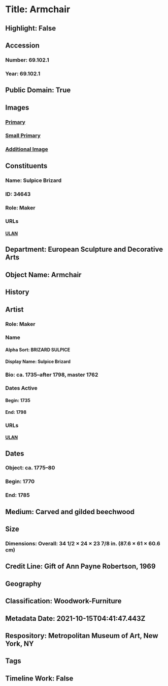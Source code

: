 # Title: Armchair
## Highlight: False
## Accession
### Number: 69.102.1
### Year: 69.102.1
## Public Domain: True
## Images
### [Primary](https://images.metmuseum.org/CRDImages/es/original/202327.jpg)
### [Small Primary](https://images.metmuseum.org/CRDImages/es/web-large/202327.jpg)
### [Additional Image](https://images.metmuseum.org/CRDImages/es/original/191343.jpg)
## Constituents
### Name: Sulpice Brizard
### ID: 34643
### Role: Maker
### URLs
#### [ULAN](http://vocab.getty.edu/page/ulan/500065987)
## Department: European Sculpture and Decorative Arts
## Object Name: Armchair
## History
## Artist
### Role: Maker
### Name
#### Alpha Sort: BRIZARD SULPICE
#### Display Name: Sulpice Brizard
### Bio: ca. 1735–after 1798, master 1762
### Dates Active
#### Begin: 1735
#### End: 1798
### URLs
#### [ULAN](http://vocab.getty.edu/page/ulan/500065987)
## Dates
### Object: ca. 1775–80
### Begin: 1770
### End: 1785
## Medium: Carved and gilded beechwood
## Size
### Dimensions: Overall: 34 1/2 × 24 × 23 7/8 in. (87.6 × 61 × 60.6 cm)
## Credit Line: Gift of Ann Payne Robertson, 1969
## Geography
## Classification: Woodwork-Furniture
## Metadata Date: 2021-10-15T04:41:47.443Z
## Respository: Metropolitan Museum of Art, New York, NY
## Tags
## Timeline Work: False